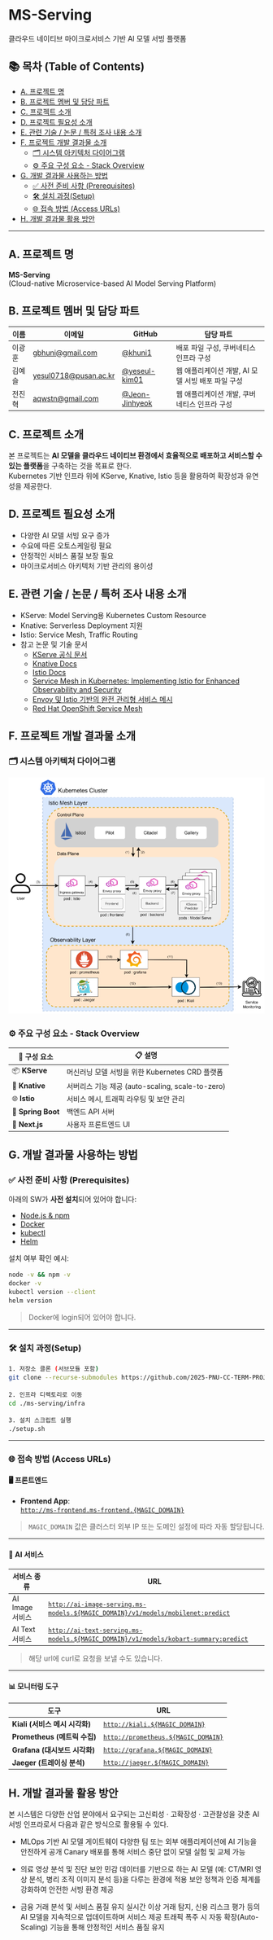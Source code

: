 # MS-Serving

클라우드 네이티브 마이크로서비스 기반 AI 모델 서빙 플랫폼

## 📚 목차 (Table of Contents)

- [A. 프로젝트 명](#a-프로젝트-명)
- [B. 프로젝트 멤버 및 담당 파트](#b-프로젝트-멤버-및-담당-파트)
- [C. 프로젝트 소개](#c-프로젝트-소개)
- [D. 프로젝트 필요성 소개](#d-프로젝트-필요성-소개)
- [E. 관련 기술 / 논문 / 특허 조사 내용 소개](#e-관련-기술--논문--특허-조사-내용-소개)
- [F. 프로젝트 개발 결과물 소개](#f-프로젝트-개발-결과물-소개)
  - [🗂️ 시스템 아키텍처 다이어그램](#️-시스템-아키텍처-다이어그램)
  - [⚙️ 주요 구성 요소 - Stack Overview](#️-주요-구성-요소---stack-overview)
- [G. 개발 결과물 사용하는 방법](#g-개발-결과물-사용하는-방법)
  - [✅ 사전 준비 사항 (Prerequisites)](#-사전-준비-사항-prerequisites)
  - [🛠 설치 과정(Setup)](#-설치-과정setup)
  - [🌐 접속 방법 (Access URLs)](#-접속-방법-access-urls)
- [H. 개발 결과물 활용 방안](#h-개발-결과물-활용-방안)

---

## A. 프로젝트 명
**MS-Serving**  
(Cloud-native Microservice-based AI Model Serving Platform)

## B. 프로젝트 멤버 및 담당 파트

| 이름   | 이메일                    | GitHub               | 담당 파트 |
|--------|----------------------------|----------------------|-----------|
| 이광훈 | gbhuni@gmail.com           | [@khuni1](https://github.com/khuni1) | 배포 파일 구성, 쿠버네티스 인프라 구성 |
| 김예슬 | yesul0718@pusan.ac.kr      | [@yeseul-kim01](https://github.com/yeseul-kim01) | 웹 애플리케이션 개발, AI 모델 서빙  배포 파일 구성 |
| 전진혁 | aqwstn@gmail.com           | [@Jeon-Jinhyeok](https://github.com/Jeon-Jinhyeok) | 웹 애플리케이션 개발, 쿠버네티스 인프라 구성   |

## C. 프로젝트 소개

본 프로젝트는 **AI 모델을 클라우드 네이티브 환경에서 효율적으로 배포하고 서비스할 수 있는 플랫폼**을 구축하는 것을 목표로 한다.  
Kubernetes 기반 인프라 위에 KServe, Knative, Istio 등을 활용하여 확장성과 유연성을 제공한다.

## D. 프로젝트 필요성 소개

- 다양한 AI 모델 서빙 요구 증가
- 수요에 따른 오토스케일링 필요
- 안정적인 서비스 품질 보장 필요
- 마이크로서비스 아키텍처 기반 관리의 용이성

## E. 관련 기술 / 논문 / 특허 조사 내용 소개

- KServe: Model Serving용 Kubernetes Custom Resource
- Knative: Serverless Deployment 지원
- Istio: Service Mesh, Traffic Routing
- 참고 논문 및 기술 문서
    - [KServe 공식 문서](https://kserve.github.io/website/latest/)
    - [Knative Docs](https://knative.dev/docs/)
    - [Istio Docs](https://istio.io/latest/docs/)
    - [Service Mesh in Kubernetes: Implementing Istio for Enhanced Observability and Security](https://jsaer.com/download/vol-8-iss-11-2021/JSAER2021-8-11-200-206.pdf)
    - [Envoy 및 Istio 기반의 완전 관리형 서비스 메시](https://cloud.google.com/products/service-mesh)
    - [Red Hat OpenShift Service Mesh](https://www.redhat.com/en/technologies/cloud-computing/openshift/what-is-openshift-service-mesh)



## F. 프로젝트 개발 결과물 소개

### 🗂️ 시스템 아키텍처 다이어그램
![시스템 아키텍처](assets/systemArc.png)

### ⚙️ 주요 구성 요소 - Stack Overview

| 🧱 구성 요소 | 📋 설명 |
|-------------|---------|
| 📦 **KServe** | 머신러닝 모델 서빙을 위한 Kubernetes CRD 플랫폼 |
| 🚀 **Knative** | 서버리스 기능 제공 (auto-scaling, scale-to-zero) |
| 🌐 **Istio** | 서비스 메시, 트래픽 라우팅 및 보안 관리 |
| 🧩 **Spring Boot** | 백엔드 API 서버 |
| 🎨 **Next.js** | 사용자 프론트엔드 UI |

## G. 개발 결과물 사용하는 방법

### ✅ 사전 준비 사항 (Prerequisites)

아래의 SW가 **사전 설치**되어 있어야 합니다:
- [Node.js & npm](https://nodejs.org/)
- [Docker](https://www.docker.com/)  
- [kubectl](https://kubernetes.io/docs/tasks/tools/)  
- [Helm](https://helm.sh/docs/intro/install/)

설치 여부 확인 예시:
```bash
node -v && npm -v
docker -v
kubectl version --client
helm version
```
> Docker에 login되어 있어야 합니다.
---

### 🛠 설치 과정(Setup)
```bash
1. 저장소 클론 (서브모듈 포함)
git clone --recurse-submodules https://github.com/2025-PNU-CC-TERM-PROJECT/ms-serving.git

2. 인프라 디렉토리로 이동
cd ./ms-serving/infra

3. 설치 스크립트 실행
./setup.sh
```

---

### 🌐 접속 방법 (Access URLs)

#### 🖥️ 프론트엔드

- **Frontend App**:  
  [`http://ms-frontend.ms-frontend.{MAGIC_DOMAIN}`](http://ms-frontend.ms-frontend.{MAGIC_DOMAIN})
> `MAGIC_DOMAIN` 값은 클러스터 외부 IP 또는 도메인 설정에 따라 자동 할당됩니다.
---

#### 🤖 AI 서비스

| 서비스 종류 | URL |
|-------------|-----|
| AI Image 서비스 | [`http://ai-image-serving.ms-models.${MAGIC_DOMAIN}/v1/models/mobilenet:predict`](http://ai-image-serving.ms-models.${MAGIC_DOMAIN}/v1/models/mobilenet:predict) |
| AI Text 서비스 | [`http://ai-text-serving.ms-models.${MAGIC_DOMAIN}/v1/models/kobart-summary:predict`](http://ai-text-serving.ms-models.${MAGIC_DOMAIN}/v1/models/kobart-summary:predict) |
> 해당 url에 curl로 요청을 보낼 수도 있습니다.
---

#### 📊 모니터링 도구

| 도구 | URL |
|------|-----|
| **Kiali (서비스 메시 시각화)** | [`http://kiali.${MAGIC_DOMAIN}`](http://kiali.${MAGIC_DOMAIN}) |
| **Prometheus (메트릭 수집)** | [`http://prometheus.${MAGIC_DOMAIN}`](http://prometheus.${MAGIC_DOMAIN}) |
| **Grafana (대시보드 시각화)** | [`http://grafana.${MAGIC_DOMAIN}`](http://grafana.${MAGIC_DOMAIN}) |
| **Jaeger (트레이싱 분석)** | [`http://jaeger.${MAGIC_DOMAIN}`](http://jaeger.${MAGIC_DOMAIN}) |

## H. 개발 결과물 활용 방안

본 시스템은 다양한 산업 분야에서 요구되는 고신뢰성 · 고확장성 · 고관찰성을 갖춘 AI 서빙 인프라로서 다음과 같은 방식으로 활용될 수 있다.

- MLOps 기반 AI 모델 게이트웨이
다양한 팀 또는 외부 애플리케이션에 AI 기능을 안전하게 공개
Canary 배포를 통해 서비스 중단 없이 모델 실험 및 교체 가능

- 의료 영상 분석 및 진단
보안 민감 데이터를 기반으로 하는 AI 모델 (예: CT/MRI 영상 분석, 병리 조직 이미지 분석 등)을 다루는 환경에 적용
보안 정책과 인증 체계를 강화하여 안전한 서빙 환경 제공

- 금융 거래 분석 및 서비스 품질 유지
실시간 이상 거래 탐지, 신용 리스크 평가 등의 AI 모델을 지속적으로 업데이트하며 서비스 제공
트래픽 폭주 시 자동 확장(Auto-Scaling) 기능을 통해 안정적인 서비스 품질 유지


